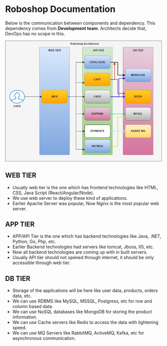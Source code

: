 # Roboshop Documentation

Below is the communication between components and dependency. This dependency comes from **Development team**. Architects decide that, DevOps has no scope in this.

![Roboshop Architecture](images/roboshop.jpg)

## WEB TIER

* Usually web tier is the one which has frontend technologies like HTML, CSS, Java Script (React/Angular/Node).
* We use web server to deploy these kind of applications.
* Earlier Apache Server was popular, Now Nginx is the most popular web server.

## APP TIER

* APP/API Tier is the one which has backend technologies like Java, .NET, Python, Go, Php, etc.
* Earlier Backend technologies had servers like tomcat, Jboss, IIS, etc.
* Now all backend technologies are coming up with in built servers.
* Usually API tier should not opened through internet, it should be only accessible through web tier.

## DB TIER

* Storage of the applications will be here like user data, products, orders data, etc.
* We can use RDBMS like MySQL, MSSQL, Postgress, etc for row and column based data.
* We can use NoSQL databases like MongoDB for storing the product information.
* We can use Cache servers like Redis to access the data with lightening speed.
* We can use MQ Servers like RabbitMQ, ActiveMQ, Kafka, etc for asynchronous communication.
